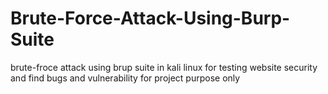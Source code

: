 # Brute-Force-Attack-Using-Burp-Suite
brute-froce attack using brup suite in kali linux for testing website security and find bugs and vulnerability for project purpose only
